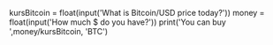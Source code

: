 kursBitcoin = float(input('What is Bitcoin/USD price today?'))
money = float(input('How much $ do you have?'))
print('You can buy ',money/kursBitcoin, 'BTC')
